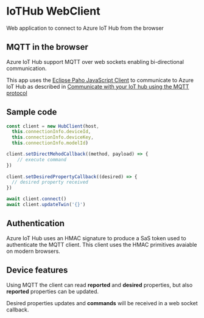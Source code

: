 # IoTHub WebClient

Web application to connect to Azure IoT Hub from the browser

## MQTT in the browser

Azure IoT Hub support MQTT over web sockets enabling bi-directional communication.

This app uses the [Eclipse Paho JavaScript Client](https://www.eclipse.org/paho/clients/js/) to communicate to Azure IoT Hub as described in [Communicate with your IoT hub using the MQTT protocol](https://docs.microsoft.com/en-us/azure/iot-hub/iot-hub-mqtt-support)

## Sample code

```js
const client = new HubClient(host,
  this.connectionInfo.deviceId,
  this.connectionInfo.deviceKey,
  this.connectionInfo.modelId)

client.setDirectMehodCallback((method, payload) => {
    // execute command
})
        
client.setDesiredPropertyCallback((desired) => {
  // desired property received
})

await client.connect()
await client.updateTwin('{}')
```


## Authentication

Azure IoT Hub uses an HMAC signature to produce a SaS token used to authenticate the MQTT client. This client uses the HMAC primitives avaiable on modern browsers.

## Device features

Using MQTT the client can read **reported** and **desired** properties, but also **reported** properties can be updated.

Desired properties updates and **commands** will be received in a web socket callback.
